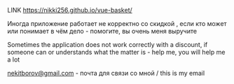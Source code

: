 LINK https://nikki256.github.io/vue-basket/

Иногда приложение работает не корректно со скидкой , если кто может или понимает в чём дело - помогите, вы очень меня выручите

Sometimes the application does not work correctly with a discount, if someone can or understands what the matter is - help me, you will help me a lot

nekitborov@gmail.com - почта для связи со мной / this is my email 
